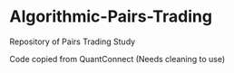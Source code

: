 # Algorithmic-Pairs-Trading
Repository of Pairs Trading Study

Code copied from QuantConnect (Needs cleaning to use)

